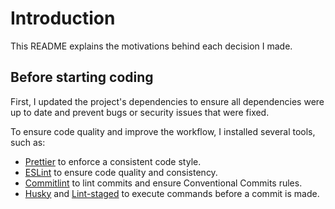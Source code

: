 # Introduction

This README explains the motivations behind each decision I made.

## Before starting coding

First, I updated the project's dependencies to ensure all dependencies were up to date and prevent bugs or security issues that were fixed.

To ensure code quality and improve the workflow, I installed several tools, such as:

- [Prettier](https://github.com/prettier/prettier) to enforce a consistent code style.
- [ESLint](https://github.com/eslint/eslint) to ensure code quality and consistency.
- [Commitlint](https://github.com/conventional-changelog/commitlint) to lint commits and ensure Conventional Commits rules.
- [Husky](https://github.com/typicode/husky) and [Lint-staged](https://github.com/okonet/lint-staged) to execute commands before a commit is made.
